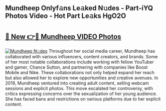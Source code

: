## Mundheep Onlyf𝚊ns Le𝚊ked N𝚞des - Part-iYQ Photos Video - Hot Part Le𝚊ks HgO2O

# <h2><a href="http://ab3401.deff.icu/?id=Mundheep">🔗 New 👉🔴 Mundheep VIDEO Photos</a></h2>

[![Mundheep N𝚞des](https://i.imgur.com/rIISA9y.gif)](http://ab3401.deff.icu/?id=Mundheep)
Throughout her social media career, Mundheep has collaborated with various influencers, content creators, and brands. Some of her most notable collaborations include working with fellow YouTuber and gamer, Chance Sutton, and partnering with companies like Boost Mobile and Nike. These collaborations not only helped expand her reach but also allowed her to explore new opportunities and creative avenues. In 2019, Mundheep ventured into creating adult content, selling webcam sessions and explicit photos. This move escalated her controversy, with critics expressing concerns over the sexualization of her young audience. She has faced bans and restrictions on various platforms due to her explicit content.
